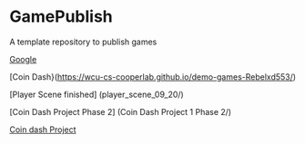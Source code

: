 # GamePublish

A template repository to publish games

[Google](https://www.google.co.uk/)

[Coin Dash}(https://wcu-cs-cooperlab.github.io/demo-games-Rebelxd553/)

[Player Scene finished] (player_scene_09_20/)

[Coin Dash Project Phase 2] (Coin Dash Project 1 Phase 2/)

[Coin dash Project](Coin_Dash_Reupload_09_26/)

